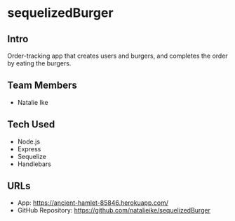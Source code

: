 # sequelizedBurger

## Intro

Order-tracking app that creates users and burgers, and completes the order by eating the burgers.

## Team Members
* Natalie Ike

## Tech Used
* Node.js 
* Express
* Sequelize
* Handlebars

## URLs

* App:  https://ancient-hamlet-85846.herokuapp.com/
* GitHub Repository: https://github.com/natalieike/sequelizedBurger